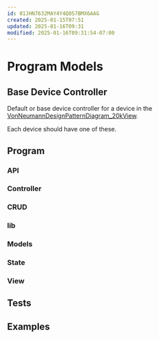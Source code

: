 ```yaml
---
id: 01JHN7632MAY4Y4Q057BMX6AAG
created: 2025-01-15T07:51
updated: 2025-01-16T09:31
modified: 2025-01-16T09:31:54-07:00
---
```

# Program Models

## Base Device Controller

Default or base device controller for a device in the [VonNeumannDesignPatternDiagram_20kView](VonNeumannDesignPatternDiagram_20kView.drawio).

Each device should have one of these.
## Program
### API

### Controller

### CRUD

### lib

### Models

### State

### View

## Tests

## Examples